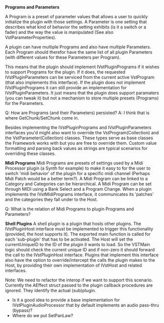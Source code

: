 **Programs and Parameters**

A Program is a preset of parameter values that allows a user to quickly initialize the plugin with those settings. A Parameter is one setting that describes what kind of behavior the setting exhibits (is it a switch or a fader) and the way the value is manipulated (See also VstParameterProperties).

A plugin can have multiple Programs and also have multiple Parameters. Each Program should therefor have the same list of all plugin Parameters (with different values for these Parameters per Program).

This means that the plugin should implement IVstPluginPrograms if it wishes to support Programs for the plugin. If it does, the requested IVstPluginParameters can be serviced from the current active VstProgram (that also implements this interface). If the plugin does not implement IVstPluginPrograms it can still provide an implementation for IVstPluginParameters. It just means that the plugin does support paramaters (you can tweak it) but not a mechanism to store multiple presets (Programs) for the Parameters.

Q: How are Programs (and their Parameters) persisted?
A: I think that is where GetChunk/SetChunk come in.

Besides implementing the IVstPluginPrograms and IVstPluginParameters interfaces you'd might also want to override the VstProgram(Collection) and the VstParameter(Collection) classes. These types serve as base classes the Framework works with but you are free to override them. Custom value formatting and parsing back values as strings are typical scenarios for overriding these classes.


**Midi Programs**
Midi Programs are presets of settings used by a Midi Processor plugin (a Synth for example) to make it easy to for the user to switch 'midi behavior' of the plugin for a specific midi channel (Perhaps Midi Patch would be a better term?). A Midi Program can be linked to a Category and Categories can be hierarchical. A Midi Program can be set through MIDI using a Bank Select and a Program Change.
When a plugin implements the IVstMidiPrograms interface, it communicates its 'patches' and the categories they fall under to the Host.

Q: What is the relation of Midi Programs to plugin Programs and Parameters?

**Shell Plugins**
A shell plugin is a plugin that hosts other plugins. The IVstPluginHost interface must be implemented to trigger this functionality (provided, the host supports it). The exported main function is called for each 'sub-plugin' that has to be activated. The Host will set the currentUniqueID to the ID of the plugin it wants to load. So the VSTMain logic should check the current unique ID and if non-zero it should forward the call to the IVstPluginHost interface. Plugins that implement this interface also have the option to override/intercept the calls the plugin makes to the Host, by providing their own implementation of IVstHost and related interfaces.

Note: We need to refactor the interop if we want to support this scenario. Currently the AEffect struct passed to the plugin callback procedures are ignored. They identify the actual (sub)plugin.


* Is it a good idea to provide a base implementation for IVstPluginAudioProcessor that by default implements an audio pass-thru (bypass)?
* Where do we put SetPanLaw?